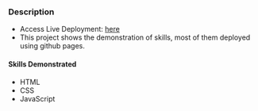 ### Description
- Access Live Deployment: [here](https://kesava-karri.github.io/the-odin-project/projects/)
- This project shows the demonstration of skills, most of them deployed using github pages.

#### Skills Demonstrated
- HTML
- CSS
- JavaScript
